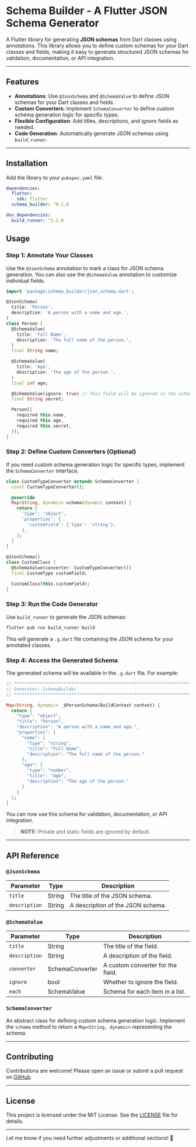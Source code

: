 # Schema Builder - A Flutter JSON Schema Generator

A Flutter library for generating **JSON schemas** from Dart classes using annotations. This library allows you to define custom schemas for your Dart classes and fields, making it easy to generate structured JSON schemas for validation, documentation, or API integration.

---

## Features

- **Annotations**: Use `@JsonSchema` and `@SchemaValue` to define JSON schemas for your Dart classes and fields.
- **Custom Converters**: Implement `SchemaConverter` to define custom schema generation logic for specific types.
- **Flexible Configuration**: Add titles, descriptions, and ignore fields as needed.
- **Code Generation**: Automatically generate JSON schemas using `build_runner`.

---

## Installation

Add the library to your `pubspec.yaml` file:

```yaml
dependencies:
  flutter:
    sdk: flutter
  schema_builder: ^0.1.0

dev_dependencies:
  build_runner: ^2.1.0
```

## Usage

### Step 1: Annotate Your Classes

Use the `@JsonSchema` annotation to mark a class for JSON schema generation. You can also use the `@SchemaValue` annotation to customize individual fields.

```dart
import 'package:schema_builder/json_schema.dart';

@JsonSchema(
  title: 'Person',
  description: 'A person with a name and age.',
)
class Person {
  @SchemaValue(
    title: 'Full Name',
    description: 'The full name of the person.',
  )
  final String name;

  @SchemaValue(
    title: 'Age',
    description: 'The age of the person.',
  )
  final int age;

  @SchemaValue(ignore: true) // This field will be ignored in the schema
  final String secret;

  Person({
    required this.name,
    required this.age,
    required this.secret,
  });
}
```

### Step 2: Define Custom Converters (Optional)

If you need custom schema generation logic for specific types, implement the `SchemaConverter` interface.

```dart
class CustomTypeConverter extends SchemaConverter {
  const CustomTypeConverter();

  @override
  Map<String, dynamic> schema(dynamic context) {
    return {
      'type': 'object',
      'properties': {
        'customField': {'type': 'string'},
      },
    };
  }
}

@JsonSchema()
class CustomClass {
  @SchemaValue(converter: CustomTypeConverter())
  final CustomType customField;

  CustomClass(this.customField);
}
```

### Step 3: Run the Code Generator

Use `build_runner` to generate the JSON schemas:

```bash
flutter pub run build_runner build
```

This will generate a `.g.dart` file containing the JSON schema for your annotated classes.

### Step 4: Access the Generated Schema

The generated schema will be available in the `.g.dart` file. For example:

```dart
// **************************************************************************
// Generator: SchemaBuilder
// **************************************************************************

Map<String, dynamic> _$PersonSchema(BuildContext context) {
  return {
    "type": "object",
    "title": "Person",
    "description": "A person with a name and age.",
    "properties": {
      "name": {
        "type": "string",
        "title": "Full Name",
        "description": "The full name of the person."
      },
      "age": {
        "type": "number",
        "title": "Age",
        "description": "The age of the person."
      }
    }
  };
}
```

You can now use this schema for validation, documentation, or API integration.

> **NOTE:** Private and static fields are ignored by default.

---

## API Reference

### `@JsonSchema`

| Parameter     | Type   | Description                          |
|---------------|--------|--------------------------------------|
| `title`       | String | The title of the JSON schema.        |
| `description` | String | A description of the JSON schema.    |

### `@SchemaValue`

| Parameter     | Type            | Description                          |
|---------------|-----------------|--------------------------------------|
| `title`       | String          | The title of the field.              |
| `description` | String          | A description of the field.          |
| `converter`   | SchemaConverter | A custom converter for the field.    |
| `ignore`      | bool            | Whether to ignore the field.         |
| `each`        | SchemaValue     | Schema for each item in a list.      |

### `SchemaConverter`

An abstract class for defining custom schema generation logic. Implement the `schema` method to return a `Map<String, dynamic>` representing the schema.

---

## Contributing

Contributions are welcome! Please open an issue or submit a pull request on [GitHub](https://github.com/your-repo/your-library-name).

---

## License

This project is licensed under the MIT License. See the [LICENSE](LICENSE) file for details.

---

Let me know if you need further adjustments or additional sections! 🚀